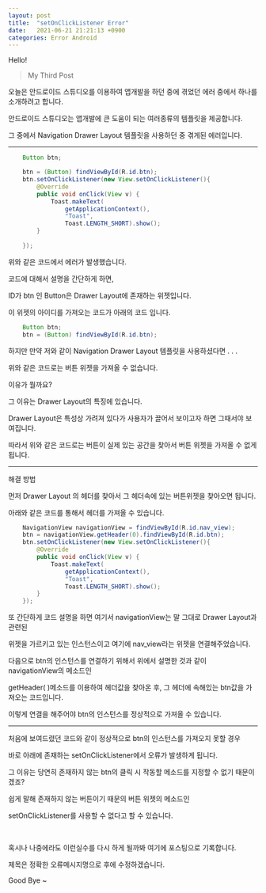 ```yaml
---
layout: post
title:  "setOnClickListener Error"
date:   2021-06-21 21:21:13 +0900
categories: Error Android
---
```

Hello! 
> My Third Post

오늘은 안드로이드 스튜디오를 이용하여 앱개발을 하던 중에 겪었던 에러 중에서 하나를 소개하려고 합니다.

안드로이드 스튜디오는 앱개발에 큰 도움이 되는 여러종류의 템플릿을 제공합니다.

그 중에서 Navigation Drawer Layout 템플릿을 사용하던 중 겪게된 에러입니다.

---

``` java
    Button btn;

    btn = (Button) findViewById(R.id.btn);
    btn.setOnClickListener(new View.setOnClickListener(){
        @Override
        public void onClick(View v) {
            Toast.makeText(
                getApplicationContext(), 
                "Toast", 
                Toast.LENGTH_SHORT).show();  
        }
        
    });
```
위와 같은 코드에서 에러가 발생했습니다.

코드에 대해서 설명을 간단하게 하면, 

ID가 btn 인 Button은 Drawer Layout에 존재하는 위젯입니다.

이 위젯의 아이디를 가져오는 코드가 아래의 코드 입니다.
```java
    Button btn;
    btn = (Button) findViewById(R.id.btn);
```

하지만 만약 저와 같이 Navigation Drawer Layout 템플릿을 사용하셨다면 . . .

위와 같은 코드로는 버튼 위젯을 가져올 수 없습니다. 

이유가 뭘까요?

그 이유는 Drawer Layout의 특징에 있습니다.

Drawer Layout은 특성상 가려져 있다가 사용자가 끌어서 보이고자 하면 그때서야 보여집니다.

따라서 위와 같은 코드로는 버튼이 실제 있는 공간을 찾아서 버튼 위젯을 가져올 수 없게 됩니다.

---

해결 방법

먼저 Drawer Layout 의 헤더를 찾아서 그 헤더속에 있는 버튼위젯을 찾아오면 됩니다.

아래와 같은 코드를 통해서 헤더를 가져올 수 있습니다.
```java
    NavigationView navigationView = findViewById(R.id.nav_view);
    btn = navigationView.getHeader(0).findViewById(R.id.btn);
    btn.setOnClickListener(new View.setOnClickListener(){
        @Override
        public void onClick(View v) {
            Toast.makeText(
                getApplicationContext(), 
                "Toast", 
                Toast.LENGTH_SHORT).show(); 
        }
    });
```

또 간단하게 코드 설명을 하면 여기서 navigationView는 말 그대로 Drawer Layout과 관련된

위젯을 가르키고 있는 인스턴스이고 여기에 nav_view라는 위젯을 연결해주었습니다.

다음으로 btn의 인스턴스를 연결하기 위해서 위에서 설명한 것과 같이 navigationView의 메소드인 

getHeader( )메소드를 이용하여 헤더값을 찾아온 후, 그 헤더에 속해있는 btn값을 가져오는 코드입니다.

이렇게 연결을 해주어야 btn의 인스턴스를 정상적으로 가져올 수 있습니다.

---

처음에 보여드렸던 코드와 같이 정상적으로 btn의 인스턴스를 가져오지 못할 경우 

바로 아래에 존재하는 setOnClickListener에서 오류가 발생하게 됩니다.

그 이유는 당연히 존재하지 않는 btn의 클릭 시 작동할 메소드를 지정할 수 없기 때문이겠죠?

쉽게 말해 존재하지 않는 버튼이기 때문의 버튼 위젯의 메소드인 

setOnClickListener를 사용할 수 없다고 할 수 있습니다.

<br>

혹시나 나중에라도 이런실수를 다시 하게 될까봐 여기에 포스팅으로 기록합니다.

제목은 정확한 오류메시지명으로 후에 수정하겠습니다.

Good Bye ~ 